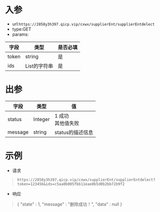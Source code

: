 # 入参

* url:```https://2858y3h397.qicp.vip/cxwx/supplierEnt/supplierEntdelect```
* type:GET
* params:

| 字段  | 类型         | 是否必填 |
| ----- | ------------ | -------- |
| token | string       | 是       |
| ids   | List的字符串 | 是       |



# 出参

| 字段    | 类型    | 值                     |
| ------- | ------- | ---------------------- |
| status  | Integer | 1 成功<br />其他值失败 |
| message | string  | status的描述信息       |

# 示例

* 请求

>`https://2858y3h397.qicp.vip/cxwx/supplierEnt/supplierEntdelect?token=123456&ids=c5aa0b005fbb11eae8b5d0b2bb72b9f2`
>
>

* 响应

>{
>  "state" : 1,
>  "message" : "删除成功！",
>  "data" : null
>}
>
>
